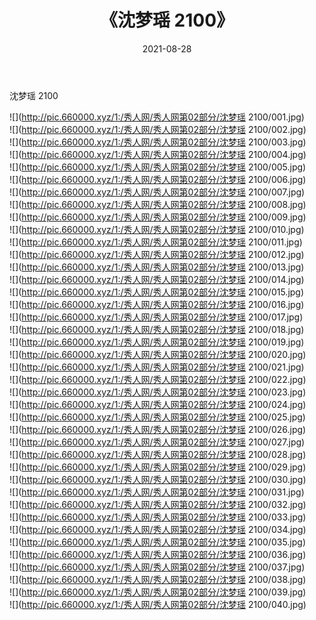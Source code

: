 ﻿---
layout: post
title:  《沈梦瑶 2100》
date:   2021-08-28
img: http://pic.660000.xyz/1:/秀人网/秀人网第02部分/沈梦瑶 2100/000.jpg
categories: [美女, 清纯, 唯美]
---

沈梦瑶 2100

  ![](http://pic.660000.xyz/1:/秀人网/秀人网第02部分/沈梦瑶 2100/001.jpg) <br> ![](http://pic.660000.xyz/1:/秀人网/秀人网第02部分/沈梦瑶 2100/002.jpg) <br> ![](http://pic.660000.xyz/1:/秀人网/秀人网第02部分/沈梦瑶 2100/003.jpg) <br> ![](http://pic.660000.xyz/1:/秀人网/秀人网第02部分/沈梦瑶 2100/004.jpg) <br> ![](http://pic.660000.xyz/1:/秀人网/秀人网第02部分/沈梦瑶 2100/005.jpg) <br> ![](http://pic.660000.xyz/1:/秀人网/秀人网第02部分/沈梦瑶 2100/006.jpg) <br> ![](http://pic.660000.xyz/1:/秀人网/秀人网第02部分/沈梦瑶 2100/007.jpg) <br> ![](http://pic.660000.xyz/1:/秀人网/秀人网第02部分/沈梦瑶 2100/008.jpg) <br> ![](http://pic.660000.xyz/1:/秀人网/秀人网第02部分/沈梦瑶 2100/009.jpg) <br> ![](http://pic.660000.xyz/1:/秀人网/秀人网第02部分/沈梦瑶 2100/010.jpg) <br> ![](http://pic.660000.xyz/1:/秀人网/秀人网第02部分/沈梦瑶 2100/011.jpg) <br> ![](http://pic.660000.xyz/1:/秀人网/秀人网第02部分/沈梦瑶 2100/012.jpg) <br> ![](http://pic.660000.xyz/1:/秀人网/秀人网第02部分/沈梦瑶 2100/013.jpg) <br> ![](http://pic.660000.xyz/1:/秀人网/秀人网第02部分/沈梦瑶 2100/014.jpg) <br> ![](http://pic.660000.xyz/1:/秀人网/秀人网第02部分/沈梦瑶 2100/015.jpg) <br> ![](http://pic.660000.xyz/1:/秀人网/秀人网第02部分/沈梦瑶 2100/016.jpg) <br> ![](http://pic.660000.xyz/1:/秀人网/秀人网第02部分/沈梦瑶 2100/017.jpg) <br> ![](http://pic.660000.xyz/1:/秀人网/秀人网第02部分/沈梦瑶 2100/018.jpg) <br> ![](http://pic.660000.xyz/1:/秀人网/秀人网第02部分/沈梦瑶 2100/019.jpg) <br> ![](http://pic.660000.xyz/1:/秀人网/秀人网第02部分/沈梦瑶 2100/020.jpg) <br> ![](http://pic.660000.xyz/1:/秀人网/秀人网第02部分/沈梦瑶 2100/021.jpg) <br> ![](http://pic.660000.xyz/1:/秀人网/秀人网第02部分/沈梦瑶 2100/022.jpg) <br> ![](http://pic.660000.xyz/1:/秀人网/秀人网第02部分/沈梦瑶 2100/023.jpg) <br> ![](http://pic.660000.xyz/1:/秀人网/秀人网第02部分/沈梦瑶 2100/024.jpg) <br> ![](http://pic.660000.xyz/1:/秀人网/秀人网第02部分/沈梦瑶 2100/025.jpg) <br> ![](http://pic.660000.xyz/1:/秀人网/秀人网第02部分/沈梦瑶 2100/026.jpg) <br> ![](http://pic.660000.xyz/1:/秀人网/秀人网第02部分/沈梦瑶 2100/027.jpg) <br> ![](http://pic.660000.xyz/1:/秀人网/秀人网第02部分/沈梦瑶 2100/028.jpg) <br> ![](http://pic.660000.xyz/1:/秀人网/秀人网第02部分/沈梦瑶 2100/029.jpg) <br> ![](http://pic.660000.xyz/1:/秀人网/秀人网第02部分/沈梦瑶 2100/030.jpg) <br> ![](http://pic.660000.xyz/1:/秀人网/秀人网第02部分/沈梦瑶 2100/031.jpg) <br> ![](http://pic.660000.xyz/1:/秀人网/秀人网第02部分/沈梦瑶 2100/032.jpg) <br> ![](http://pic.660000.xyz/1:/秀人网/秀人网第02部分/沈梦瑶 2100/033.jpg) <br> ![](http://pic.660000.xyz/1:/秀人网/秀人网第02部分/沈梦瑶 2100/034.jpg) <br> ![](http://pic.660000.xyz/1:/秀人网/秀人网第02部分/沈梦瑶 2100/035.jpg) <br> ![](http://pic.660000.xyz/1:/秀人网/秀人网第02部分/沈梦瑶 2100/036.jpg) <br> ![](http://pic.660000.xyz/1:/秀人网/秀人网第02部分/沈梦瑶 2100/037.jpg) <br> ![](http://pic.660000.xyz/1:/秀人网/秀人网第02部分/沈梦瑶 2100/038.jpg) <br> ![](http://pic.660000.xyz/1:/秀人网/秀人网第02部分/沈梦瑶 2100/039.jpg) <br> ![](http://pic.660000.xyz/1:/秀人网/秀人网第02部分/沈梦瑶 2100/040.jpg) <br>